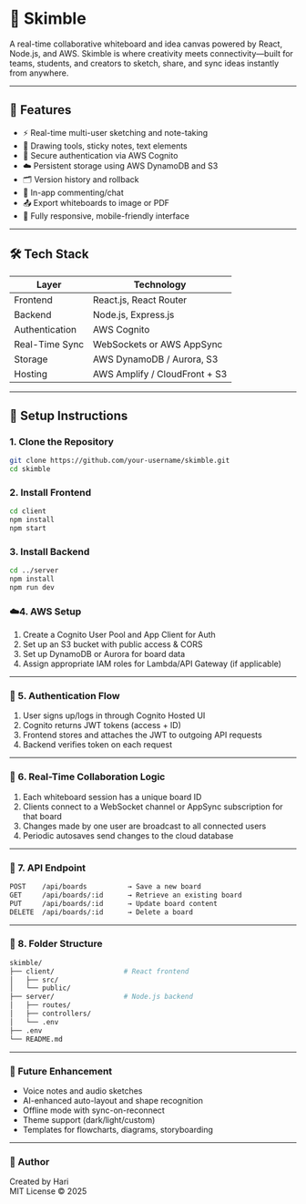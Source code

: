 # 🎨 Skimble

A real-time collaborative whiteboard and idea canvas powered by React, Node.js, and AWS. Skimble is where creativity meets connectivity—built for teams, students, and creators to sketch, share, and sync ideas instantly from anywhere.

---

## 📌 Features

- ⚡ Real-time multi-user sketching and note-taking
- 📝 Drawing tools, sticky notes, text elements
- 🔐 Secure authentication via AWS Cognito
- ☁️ Persistent storage using AWS DynamoDB and S3
- 🗂 Version history and rollback
- 💬 In-app commenting/chat
- 📤 Export whiteboards to image or PDF
- 📱 Fully responsive, mobile-friendly interface

---

## 🛠 Tech Stack

| Layer             | Technology                      |
|------------------|----------------------------------|
| Frontend         | React.js, React Router           |
| Backend          | Node.js, Express.js              |
| Authentication   | AWS Cognito                      |
| Real-Time Sync   | WebSockets or AWS AppSync        |
| Storage          | AWS DynamoDB / Aurora, S3        |
| Hosting          | AWS Amplify / CloudFront + S3    |

---

## 🔧 Setup Instructions

### 1. Clone the Repository


```bash
git clone https://github.com/your-username/skimble.git
cd skimble
```

### 2. Install Frontend

```bash
cd client
npm install
npm start

```

### 3. Install Backend

```bash
cd ../server
npm install
npm run dev
```

### ☁️4. AWS Setup

1. Create a Cognito User Pool and App Client for Auth
2. Set up an S3 bucket with public access & CORS
3. Set up DynamoDB or Aurora for board data
4. Assign appropriate IAM roles for Lambda/API Gateway (if applicable)
---

### 🔐 5.  Authentication Flow

1. User signs up/logs in through Cognito Hosted UI
2. Cognito returns JWT tokens (access + ID)
3. Frontend stores and attaches the JWT to outgoing API requests
4. Backend verifies token on each request
---
### 🔄 6. Real-Time Collaboration Logic

1. Each whiteboard session has a unique board ID
2. Clients connect to a WebSocket channel or AppSync subscription for that board
3. Changes made by one user are broadcast to all connected users
4. Periodic autosaves send changes to the cloud database
---
### 📡 7. API Endpoint
```bash
POST    /api/boards          → Save a new board  
GET     /api/boards/:id      → Retrieve an existing board  
PUT     /api/boards/:id      → Update board content  
DELETE  /api/boards/:id      → Delete a board
```
---
### 📁 8. Folder Structure

```bash
skimble/
├── client/                 # React frontend
│   ├── src/
│   └── public/
├── server/                 # Node.js backend
│   ├── routes/
│   ├── controllers/
│   └── .env
├── .env
└── README.md
```
---
### 🌱 Future Enhancement 

- Voice notes and audio sketches  
- AI-enhanced auto-layout and shape recognition  
- Offline mode with sync-on-reconnect  
- Theme support (dark/light/custom)  
- Templates for flowcharts, diagrams, storyboarding  
---
### 👤 Author   

Created by Hari  
MIT License © 2025  
